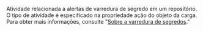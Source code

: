 Atividade relacionada a alertas de varredura de segredo em um repositório. O tipo de atividade é especificado na propriedade ação do objeto da carga. Para obter mais informações, consulte "[Sobre a varredura de segredos](/github/administering-a-repository/about-secret-scanning)."
